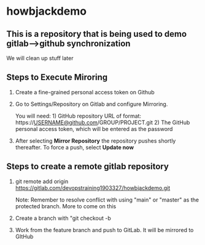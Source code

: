 # howbjackdemo


## This is a repository that is being used to demo gitlab-->github synchronization

We will clean up stuff later 


## Steps to Execute Miroring 

1) Create a  fine-grained personal access token on Github 

2) Go to Settings/Repository on Gitlab and configure Mirroring. 

   You will need: 1)  GitHub repository URL of format: https://USERNAME@github.com/GROUP/PROJECT.git
                  2)  The GitHub personal access token, which will be entered as the password 

3) After selecting **Mirror Repository** the repository pushes shortly thereafter. To force a push, select **Update now** 

## Steps to create a remote gitlab repository

   1. git remote add origin https://gitlab.com/devopstraining1903327/howbjackdemo.git

      Note: Remember to resolve conflict with using "main" or "master" as the protected branch. More to come on this

   2. Create a branch with "git checkout -b <branchname>

   3. Work from the feature branch and push to GitLab. It will be mirrored to GItHub 
   

